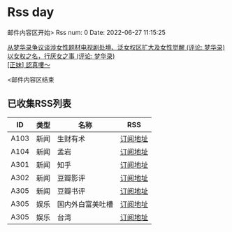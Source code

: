 # Rss day

邮件内容区开始>
Rss num: 0  Date: 2022-06-27 11:15:25 <br/>

<a href='https://movie.douban.com/review/14478586/'>从梦华录争议谈涉女性题材电视剧处境、泛女权区扩大及女性觉醒 (评论: 梦华录)</a><br/>
<a href='https://movie.douban.com/review/14478658/'>以女权之名，行厌女之事 (评论: 梦华录)</a><br/>
<a href='https://www.ptt.cc/bbs/Beauty/M.1656293247.A.626.html'>[正妹] 認真嘍～</a><br/>


<邮件内容区结束

## 已收集RSS列表

| ID | 类型 | 名称  | RSS  |
| -- | -- | -- | -- | 
| A103  | 新闻 | 生财有术 | [订阅地址](https://scys.info/feed) |
| A104  | 新闻 | 孟岩  | [订阅地址](https://feedpress.me/wx-dreamytalks) |
| A301  | 新闻 | 知乎 | [订阅地址](https://www.zhihu.com/rss) |
| A302  | 新闻 | 豆瓣影评 | [订阅地址](https://www.douban.com/feed/review/movie) |
| A305  | 新闻 | 豆瓣书评 | [订阅地址](https://www.douban.com/feed/review/book) |
| A305  | 娱乐 | 国内外白富美吐槽 | [订阅地址](http://rsshub.v2fy.com:1200/weibo/user/5323541229) |
| A305  | 娱乐 | 台湾 | [订阅地址](https://www.ptt.cc/atom/beauty.xml) |
